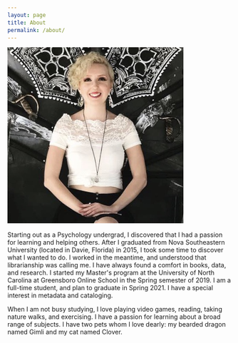 ```yaml
---
layout: page
title: About
permalink: /about/
---
```

<img src="https://github.com/pkhasson/pkhasson.github.io/blob/master/me.jpg">

Starting out as a Psychology undergrad, I discovered that I had a passion for learning and helping others. After I graduated from Nova Southeastern University (located in Davie, Florida) in 2015, I took some time to discover what I wanted to do. I worked in the meantime, and understood that librarianship was calling me. I have always found a comfort in books, data, and research. I started my Master's program at the University of North Carolina at Greensboro Online School in the Spring semester of 2019.  I am a full-time student, and plan to graduate in Spring 2021. I have a special interest in metadata and cataloging.
<p>
When I am not busy studying, I love playing video games, reading, taking nature walks, and exercising. I have a passion for learning about a broad range of subjects. I have two pets whom I love dearly: my bearded dragon named Gimli and my cat named Clover.
